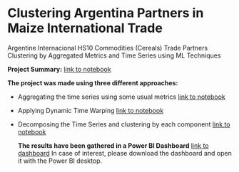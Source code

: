# Clustering Argentina Partners in Maize International Trade
Argentine Internacional HS10 Commodities (Cereals) Trade Partners Clustering by Aggregated Metrics and Time Series using ML Techniques

**Project Summary:** [link to notebook](https://github.com/zapallo-droid-ca/2023.HS10-ARG.Clustering/blob/main/summary.ipynb)

**The project was made using three different approaches:**
* Aggregating the time series using some usual metrics [link to notebook](https://github.com/zapallo-droid-ca/2023.HS10-ARG.Clustering/blob/main/exp01.Maize.BM.ipynb)
* Applying Dynamic Time Warping [link to notebook](https://github.com/zapallo-droid-ca/2023.HS10-ARG.Clustering/blob/main/exp02.Maize.TWD.ipynb)
* Decomposing the Time Series and clustering by each component [link to notebook](https://github.com/zapallo-droid-ca/2023.HS10-ARG.Clustering/blob/main/exp03.Maize.TSD.ipynb)

  **The results have been gathered in a Power BI Dashboard** [link to dashboard](https://github.com/zapallo-droid-ca/2023.HS10-ARG.Clustering/blob/main/dash01.pbix)
  In case of interest, please download the dashboard and open it with the Power BI desktop.


  
